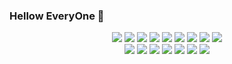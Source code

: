 ### Hellow EveryOne 👋

<div align="center">
	<img src="https://img.shields.io/badge/Java-007396?style=flat&logo=Java&logoColor=white" />
	<img src="https://img.shields.io/badge/HTML5-E34F26?style=flat&logo=HTML5&logoColor=white" />
	<img src="https://img.shields.io/badge/CSS3-1572B6?style=flat&logo=CSS3&logoColor=white" />
 	<img src="https://img.shields.io/badge/React-61DAFB?style=flat&logo=React&logoColor=white"/>
	<img src="https://img.shields.io/badge/jQuery-0769AD?style=flat&logo=jquery&logoColor=white"/>
	<img src="https://img.shields.io/badge/TypeScript-3178C6?style=flat&logo=typescript&logoColor=white"/>
	<img src="https://img.shields.io/badge/Spring-6DB33F?style=flat&logo=spring&logoColor=white"/>
	<img src="https://img.shields.io/badge/SpringBoot-6DB33F?style=flat&logo=springboot&logoColor=white"/>
	<img src="https://img.shields.io/badge/MySQL-4479A1?style=flat&logo=mysql&logoColor=white"/>
</div>


<div align="center">
	<img src="https://img.shields.io/badge/NaverCloud-03C75A?style=flat&logo=naver&logoColor=white" />
	<img src="https://img.shields.io/badge/Tomcat-F8DC75?style=flat&logo=apachetomcat&logoColor=white" />
	<img src="https://img.shields.io/badge/Intellij IDEA-000000?style=flat&logo=intellijidea&logoColor=white" />
	<img src="https://img.shields.io/badge/Eclipse IDE-2C2255?style=flat&logo=eclipseide&logoColor=white" />
	<img src="https://img.shields.io/badge/Gradle-02303A?style=flat&logo=gradle&logoColor=white" />
	<img src="https://img.shields.io/badge/Git-F05032?style=flat&logo=git&logoColor=white" />
	<img src="https://img.shields.io/badge/Linux-FCC624?style=flat&logo=linux&logoColor=white" />
	
</div>

